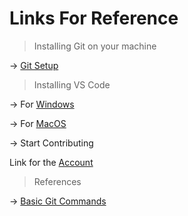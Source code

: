 # Links For Reference

> Installing Git on your machine

-> [Git Setup](https://docs.github.com/en/get-started/quickstart/set-up-git)

> Installing VS Code 

-> For [Windows](https://code.visualstudio.com/docs/setup/windows) 

-> For [MacOS](https://code.visualstudio.com/docs/setup/mac) 

-> Start Contributing

Link for the [Account](https://github.com/Shisui-12)

> References

-> [Basic Git Commands](https://www.javatpoint.com/git-commands)






